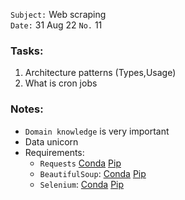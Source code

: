 `Subject:` Web scraping
<br />`Date:` 31 Aug 22 `No.` 11

### Tasks:
1. Architecture patterns (Types,Usage)
2. What is cron jobs

### Notes:
* `Domain knowledge` is very important
* Data unicorn
* Requirements:
  * `Requests` [Conda](https://anaconda.org/anaconda/requests) [Pip](https://pypi.org/project/requests/)
  * `BeautifulSoup`: [Conda](https://anaconda.org/anaconda/beautifulsoup4) [Pip](https://pypi.org/project/beautifulsoup4/)
  * `Selenium`: [Conda](https://anaconda.org/conda-forge/selenium) [Pip](https://pypi.org/project/selenium/)